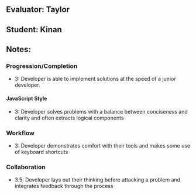 ## Evaluator: Taylor
## Student: Kinan
## Notes:

### Progression/Completion

* 3: Developer is able to implement solutions at the speed of a junior developer.

#### JavaScript Style

* 3: Developer solves problems with a balance between conciseness and clarity and often extracts logical components

### Workflow

* 3: Developer demonstrates comfort with their tools and makes some use of keyboard shortcuts

### Collaboration

* 3.5: Developer lays out their thinking before attacking a problem and integrates feedback through the process
